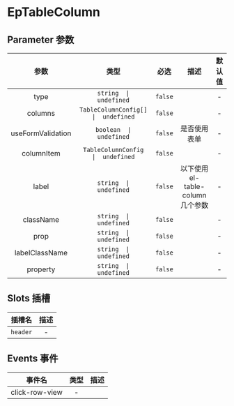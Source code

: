 # EpTableColumn
## Parameter 参数
| 参数 | 类型 | 必选 | 描述 | 默认值 |
| :-------: | :-------: | :-------: | :-------: | :-------: |
| type | `string  \|  undefined` | `false` |  | -|
| columns | `TableColumnConfig[]  \|  undefined` | `false` |  | -|
| useFormValidation | `boolean  \|  undefined` | `false` | 是否使用表单 | -|
| columnItem | `TableColumnConfig  \|  undefined` | `false` |  | -|
| label | `string  \|  undefined` | `false` | 以下使用el-table-column几个参数 | -|
| className | `string  \|  undefined` | `false` |  | -|
| prop | `string  \|  undefined` | `false` |  | -|
| labelClassName | `string  \|  undefined` | `false` |  | -|
| property | `string  \|  undefined` | `false` |  | -|
## Slots 插槽
|    插槽名    |  描述   |
|:---------:|:-----:|
| `header` | - |
## Events 事件
|   事件名   |   类型     |  描述      |
| :-------: | :-------: | :-------: |
| click-row-view | - |  |
